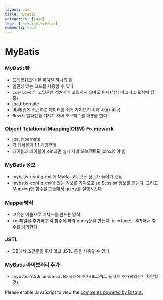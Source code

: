 ```yaml
---
layout: post
title: mybatis
categories: [java]
tags: [java,jsp,mybatis]
comments: true
---
```

# MyBatis
### MyBatis란
- 프레임워크란 잘 짜여진 하나의 틀
- 일관성 있는 코드를 사용할 수 있다
- Low Level의 고민들을 개발자가 고민하지 않아도 된다(핵심 비즈니스 로직에 집중)
- jpa,hibernate
- db에 쉽게 접근하고 데이터를 쉽게 가져오기 위해 사용(jdbc)
- Row의 결과값을 가지고 자바 오브젝트를 매핑을 한다

### Object Relational Mapping(ORM) Framework
- jpa, hibernate
- 각 테이블과 1:1 매칭관계
- 테이블과 테이블이 join되면 실제 자바 오브젝트도 join되어야 함

### MyBatis 정보
- mybatis-config.xml 에 MyBatis의 모든 정보가 들어가 있음
- mybatis-config.xml에 있는 정보를 가져오고 sqlSession 정보를 뽑는다. 그리고 Mapping한 함수를 호출해서 query를 실행시킨다


### Mapper방식
- 고유한 이름으로 메서드를 만드는 방식
- xml파일을 추가하고 각 함수에 따라 query문을 만든다. interface도 추가해서 함수를 정의한다

### JSTL
- DB에서 조건문을 주지 않고 JSTL 문을 사용할 수 있다


### MyBatis 라이브러리 추가
- mybatis-3.2.6.jar tomcat lib 폴더에 추가(프로젝트 폴더서 추가되었는지 확인할 것)


<div id="disqus_thread"></div>
<script>

/**
*  RECOMMENDED CONFIGURATION VARIABLES: EDIT AND UNCOMMENT THE SECTION BELOW TO INSERT DYNAMIC VALUES FROM YOUR PLATFORM OR CMS.
*  LEARN WHY DEFINING THESE VARIABLES IS IMPORTANT: https://disqus.com/admin/universalcode/#configuration-variables*/
/*
var disqus_config = function () {
this.page.url = PAGE_URL;  // Replace PAGE_URL with your page's canonical URL variable
this.page.identifier = PAGE_IDENTIFIER; // Replace PAGE_IDENTIFIER with your page's unique identifier variable
};
*/
(function() { // DON'T EDIT BELOW THIS LINE
var d = document, s = d.createElement('script');
s.src = 'https://parkwonhui.disqus.com/embed.js';
s.setAttribute('data-timestamp', +new Date());
(d.head || d.body).appendChild(s);
})();
</script>
<noscript>Please enable JavaScript to view the <a href="https://disqus.com/?ref_noscript">comments powered by Disqus.</a></noscript>
                            
